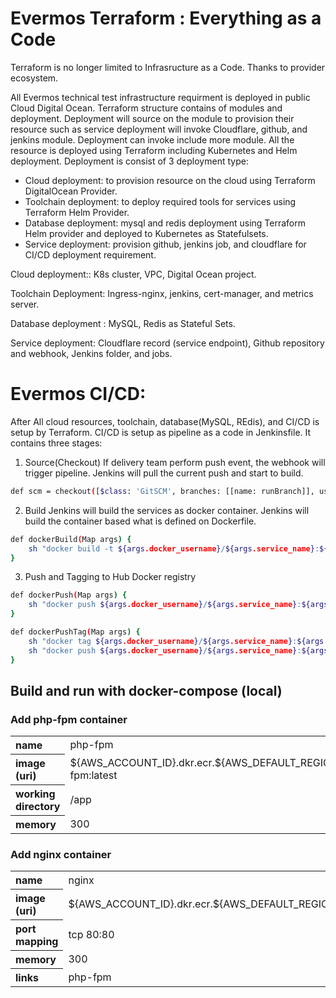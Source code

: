 # Evermos Terraform : Everything as a Code
Terraform is no longer limited to Infrasructure as a Code. Thanks to provider ecosystem.

All Evermos technical test infrastructure requirment is deployed in public Cloud Digital Ocean.
Terraform structure contains of modules and deployment. Deployment will source on the module to provision their resource such as service deployment
will invoke Cloudflare, github, and jenkins module.
Deployment can invoke include more module. All the resource is deployed using Terraform including Kubernetes and Helm deployment.
Deployment is consist of 3 deployment type:
- Cloud deployment: to provision resource on the cloud using Terraform DigitalOcean Provider.
- Toolchain deployment: to deploy required tools for services using Terraform Helm Provider.
- Database deployment: mysql and redis deployment using Terraform Helm provider and deployed to Kubernetes as Statefulsets.
- Service deployment: provision github, jenkins job, and cloudflare for CI/CD deployment requirement.


Cloud deployment::
K8s cluster, VPC, Digital Ocean project.

Toolchain Deployment:
Ingress-nginx, jenkins, cert-manager, and metrics server.

Database deployment :
MySQL, Redis as Stateful Sets.

Service deployment:
Cloudflare record (service endpoint), Github repository and webhook, Jenkins folder, and jobs.

# Evermos CI/CD:
After All cloud resources, toolchain, database(MySQL, REdis), and CI/CD is setup by Terraform.
CI/CD is setup as pipeline as a code in Jenkinsfile. It contains three stages:
1. Source(Checkout)
If delivery team perform push event, the webhook will trigger pipeline.
Jenkins will pull the current push and start to build.
```bash
def scm = checkout([$class: 'GitSCM', branches: [[name: runBranch]], userRemoteConfigs: [[credentialsId: 'gitlab-auth-token', url: repo_url]]])
```
2. Build
Jenkins will build the services as docker container. Jenkins will build the container based what is defined on Dockerfile.
```bash
def dockerBuild(Map args) {
    sh "docker build -t ${args.docker_username}/${args.service_name}:${args.build_number} ."
}
```
3. Push and Tagging to Hub Docker registry

```bash
def dockerPush(Map args) {
    sh "docker push ${args.docker_username}/${args.service_name}:${args.build_number}"
}

def dockerPushTag(Map args) {
    sh "docker tag ${args.docker_username}/${args.service_name}:${args.build_number} ${args.docker_username}/${args.service_name}:${args.version}"
    sh "docker push ${args.docker_username}/${args.service_name}:${args.version}"
}
```



## Build and run with docker-compose (local)

### Add php-fpm container

<table>
  <tr>
    <th align="left">name</th><td>php-fpm</td>
  </tr>
  <tr>
    <th align="left">image (uri)</th><td>${AWS_ACCOUNT_ID}.dkr.ecr.${AWS_DEFAULT_REGION}.amazonaws.com/php-fpm:latest</td>
  </tr>
  <tr>
    <th align="left">working directory</th><td>/app</td>
  </tr>
  <tr>
    <th align="left">memory</th><td>300</td>
  </tr>
</table>

### Add nginx container

<table>
  <tr>
    <th align="left">name</th><td>nginx</td>
  </tr>
  <tr>
    <th align="left">image (uri)</th><td>${AWS_ACCOUNT_ID}.dkr.ecr.${AWS_DEFAULT_REGION}.amazonaws.com/nginx:latest</td>
  </tr>
  <tr>
    <th align="left">port mapping</th><td>tcp 80:80</td>
  </tr>
  <tr>
    <th align="left">memory</th><td>300</td>
  </tr>
  <tr>
    <th align="left">links</th><td>php-fpm</td>
  </tr>
</table>
